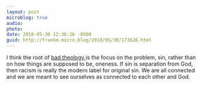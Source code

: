 ```yaml
---
layout: post
microblog: true
audio: 
photo: 
date: 2018-05-30 12:36:26 -0500
guid: http://frankm.micro.blog/2018/05/30/173626.html
---
```

I think the root of [bad theology ](https://the-narthex.org/2018/05/30/the-importance-of-god-theology/) is the focus on the problem, sin, rather than on how things are supposed to be, oneness. If sin is separation from God, then racism is really the modern label for original sin. We are all connected and we are meant to see ourselves as connected to each other and God. 
